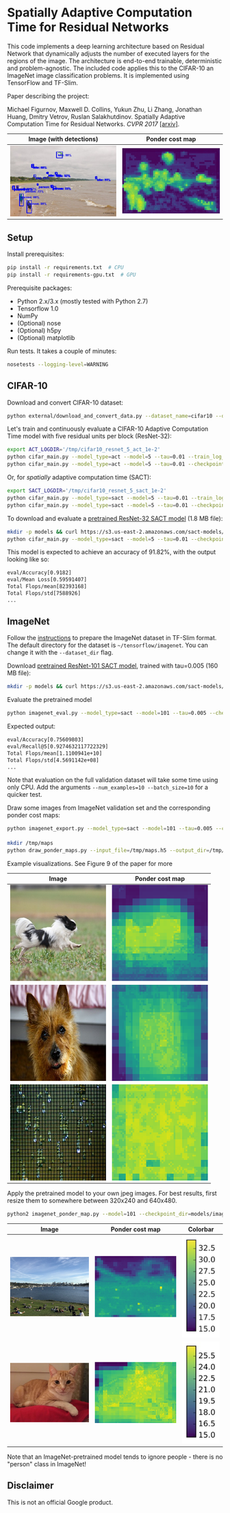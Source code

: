 # Spatially Adaptive Computation Time for Residual Networks

This code implements a deep learning architecture based on Residual Network that dynamically adjusts the number of executed layers for the regions of the image.
The architecture is end-to-end trainable, deterministic and problem-agnostic.
The included code applies this to the CIFAR-10 an ImageNet image classification problems.
It is implemented using TensorFlow and TF-Slim.

Paper describing the project:

Michael Figurnov, Maxwell D. Collins, Yukun Zhu, Li Zhang, Jonathan Huang, Dmitry Vetrov, Ruslan Salakhutdinov. Spatially Adaptive Computation Time for Residual Networks. *CVPR 2017* [[arxiv]](https://arxiv.org/abs/1612.02297).

Image (with detections)          | Ponder cost map
:-------------------------------:|:--------------------------------------:
![](pics/export-image-442041.jpg)|![](pics/export-image-442041-ponder.jpg)

## Setup

Install prerequisites:

``` bash
pip install -r requirements.txt  # CPU
pip install -r requirements-gpu.txt  # GPU
```

Prerequisite packages:
 - Python 2.x/3.x (mostly tested with Python 2.7)
 - Tensorflow 1.0
 - NumPy
 - (Optional) nose
 - (Optional) h5py
 - (Optional) matplotlib

Run tests. It takes a couple of minutes:

``` bash
nosetests --logging-level=WARNING
```

## CIFAR-10

Download and convert CIFAR-10 dataset:

``` bash
python external/download_and_convert_data.py --dataset_name=cifar10 --dataset_dir="${HOME}/tensorflow/data/cifar10"
```

Let's train and continuously evaluate a CIFAR-10 Adaptive Computation Time model with five residual units per block (ResNet-32):

``` bash
export ACT_LOGDIR='/tmp/cifar10_resnet_5_act_1e-2'
python cifar_main.py --model_type=act --model=5 --tau=0.01 --train_log_dir="${ACT_LOGDIR}/train" --save_summaries_secs=300 &
python cifar_main.py --model_type=act --model=5 --tau=0.01 --checkpoint_dir="${ACT_LOGDIR}/train" --eval_dir="${ACT_LOGDIR}/eval" --mode=eval
```

Or, for _spatially_ adaptive computation time (SACT):

``` bash
export SACT_LOGDIR='/tmp/cifar10_resnet_5_sact_1e-2'
python cifar_main.py --model_type=sact --model=5 --tau=0.01 --train_log_dir="${SACT_LOGDIR}/train" --save_summaries_secs=300 &
python cifar_main.py --model_type=sact --model=5 --tau=0.01 --checkpoint_dir="${SACT_LOGDIR}/train" --eval_dir="${SACT_LOGDIR}/eval" --mode=eval
```

To download and evaluate a [pretrained ResNet-32 SACT model](https://s3.us-east-2.amazonaws.com/sact-models/cifar10_resnet_5_sact_1e-2.tar.gz) (1.8 MB file):

``` bash
mkdir -p models && curl https://s3.us-east-2.amazonaws.com/sact-models/cifar10_resnet_5_sact_1e-2.tar.gz | tar xv -C models
python cifar_main.py --model_type=sact --model=5 --tau=0.01 --checkpoint_dir='models/cifar10_resnet_5_sact_1e-2' --mode=eval --eval_dir='/tmp' --evaluate_once
```

This model is expected to achieve an accuracy of 91.82%, with the output looking like so:

```
eval/Accuracy[0.9182]
eval/Mean Loss[0.59591407]
Total Flops/mean[82393168]
Total Flops/std[7588926]
...
```

## ImageNet

Follow the [instructions](https://github.com/tensorflow/models/tree/master/inception#getting-started) to prepare the ImageNet dataset in TF-Slim format.
The default directory for the dataset is `~/tensorflow/imagenet`.
You can change it with the `--dataset_dir` flag.

Download [pretrained ResNet-101 SACT model](https://s3.us-east-2.amazonaws.com/sact-models/imagenet_101_sact_5e-3.tar.gz), trained with tau=0.005 (160 MB file):
``` bash
mkdir -p models && curl https://s3.us-east-2.amazonaws.com/sact-models/imagenet_101_sact_5e-3.tar.gz | tar xv -C models
```

Evaluate the pretrained model
``` bash
python imagenet_eval.py --model_type=sact --model=101 --tau=0.005 --checkpoint_dir=models/imagenet_101_sact_5e-3 --eval_dir=/tmp --evaluate_once
```

Expected output:
```
eval/Accuracy[0.75609803]
eval/Recall@5[0.9274632117722329]
Total Flops/mean[1.1100941e+10]
Total Flops/std[4.5691142e+08]
...
```

Note that evaluation on the full validation dataset will take some time using only CPU.
Add the arguments `--num_examples=10 --batch_size=10` for a quicker test.

Draw some images from ImageNet validation set and the corresponding ponder cost maps:

``` bash
python imagenet_export.py --model_type=sact --model=101 --tau=0.005 --checkpoint_dir=models/imagenet_101_sact_5e-3 --export_path=/tmp/maps.h5 --batch_size=1 --num_examples=200

mkdir /tmp/maps
python draw_ponder_maps.py --input_file=/tmp/maps.h5 --output_dir=/tmp/maps
```

Example visualizations. See Figure 9 of the paper for more

Image                      | Ponder cost map
:-------------------------:|:----------------------------:
![](pics/20.92_93_im.jpg)  | ![](pics/20.92_93_ponder.png)
![](pics/22.28_95_im.jpg)  | ![](pics/22.28_95_ponder.png)
![](pics/26.75_36_im.jpg)  | ![](pics/26.75_36_ponder.png)

Apply the pretrained model to your own jpeg images.
For best results, first resize them to somewhere between 320x240 and 640x480.

``` bash
python2 imagenet_ponder_map.py --model=101 --checkpoint_dir=models/imagenet_101_sact_5e-3 --images_pattern=pics/gasworks.jpg --output_dir output/
```

Image                 | Ponder cost map                | Colorbar
:--------------------:|:------------------------------:|---------
![](pics/gasworks.jpg)| ![](pics/gasworks_ponder.jpg)  | ![](pics/gasworks_colorbar.jpg)
![](pics/cat.jpg)     | ![](pics/cat_ponder.jpg)       | ![](pics/cat_colorbar.jpg)

Note that an ImageNet-pretrained model tends to ignore people - there is no "person" class in ImageNet!

## Disclaimer

This is not an official Google product.
